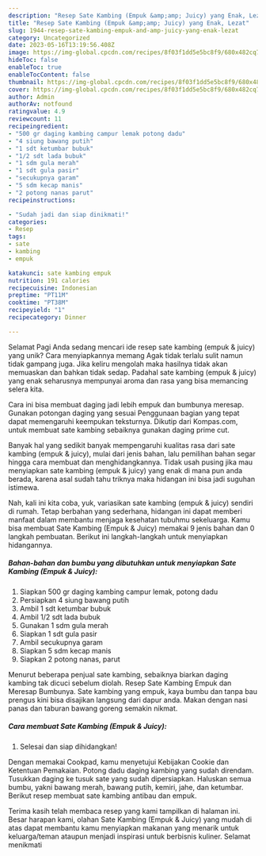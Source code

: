 ```yaml
---
description: "Resep Sate Kambing (Empuk &amp;amp; Juicy) yang Enak, Lezat"
title: "Resep Sate Kambing (Empuk &amp;amp; Juicy) yang Enak, Lezat"
slug: 1944-resep-sate-kambing-empuk-and-amp-juicy-yang-enak-lezat
category: Uncategorized
date: 2023-05-16T13:19:56.408Z
image: https://img-global.cpcdn.com/recipes/8f03f1dd5e5bc8f9/680x482cq70/sate-kambing-empuk-juicy-foto-resep-utama.jpg
hideToc: false
enableToc: true
enableTocContent: false
thumbnail: https://img-global.cpcdn.com/recipes/8f03f1dd5e5bc8f9/680x482cq70/sate-kambing-empuk-juicy-foto-resep-utama.jpg
cover: https://img-global.cpcdn.com/recipes/8f03f1dd5e5bc8f9/680x482cq70/sate-kambing-empuk-juicy-foto-resep-utama.jpg
author: Admin
authorAv: notfound
ratingvalue: 4.9
reviewcount: 11
recipeingredient:
- "500 gr daging kambing campur lemak potong dadu"
- "4 siung bawang putih"
- "1 sdt ketumbar bubuk"
- "1/2 sdt lada bubuk"
- "1 sdm gula merah"
- "1 sdt gula pasir"
- "secukupnya garam"
- "5 sdm kecap manis"
- "2 potong nanas parut"
recipeinstructions:

- "Sudah jadi dan siap dinikmati!"
categories:
- Resep
tags:
- sate
- kambing
- empuk

katakunci: sate kambing empuk 
nutrition: 191 calories
recipecuisine: Indonesian
preptime: "PT11M"
cooktime: "PT38M"
recipeyield: "1"
recipecategory: Dinner

---
```



Selamat Pagi Anda sedang mencari ide resep sate kambing (empuk &amp; juicy) yang unik? Cara menyiapkannya memang Agak tidak terlalu sulit namun tidak gampang juga. Jika keliru mengolah maka hasilnya tidak akan memuaskan dan bahkan tidak sedap. Padahal sate kambing (empuk &amp; juicy) yang enak seharusnya mempunyai aroma dan rasa yang bisa memancing selera kita.


Cara ini bisa membuat daging jadi lebih empuk dan bumbunya meresap. Gunakan potongan daging yang sesuai Penggunaan bagian yang tepat dapat memengaruhi keempukan teksturnya. Dikutip dari Kompas.com, untuk membuat sate kambing sebaiknya gunakan daging prime cut.

Banyak hal yang sedikit banyak mempengaruhi kualitas rasa dari sate kambing (empuk &amp; juicy), mulai dari jenis bahan, lalu pemilihan bahan segar hingga cara membuat dan menghidangkannya. Tidak usah pusing jika mau menyiapkan sate kambing (empuk &amp; juicy) yang enak di mana pun anda berada, karena asal sudah tahu triknya maka hidangan ini bisa jadi suguhan istimewa.


Nah, kali ini kita coba, yuk, variasikan sate kambing (empuk &amp; juicy) sendiri di rumah. Tetap berbahan yang sederhana, hidangan ini dapat memberi manfaat dalam membantu menjaga kesehatan tubuhmu sekeluarga. Kamu bisa membuat Sate Kambing (Empuk &amp; Juicy) memakai 9 jenis bahan dan 0 langkah pembuatan. Berikut ini langkah-langkah untuk menyiapkan hidangannya.

<!--inarticleads1-->

##### Bahan-bahan dan bumbu yang dibutuhkan untuk menyiapkan Sate Kambing (Empuk &amp; Juicy):

1. Siapkan 500 gr daging kambing campur lemak, potong dadu
1. Persiapkan 4 siung bawang putih
1. Ambil 1 sdt ketumbar bubuk
1. Ambil 1/2 sdt lada bubuk
1. Gunakan 1 sdm gula merah
1. Siapkan 1 sdt gula pasir
1. Ambil secukupnya garam
1. Siapkan 5 sdm kecap manis
1. Siapkan 2 potong nanas, parut


Menurut beberapa penjual sate kambing, sebaiknya biarkan daging kambing tak dicuci sebelum diolah. Resep Sate Kambing Empuk dan Meresap Bumbunya. Sate kambing yang empuk, kaya bumbu dan tanpa bau prengus kini bisa disajikan langsung dari dapur anda. Makan dengan nasi panas dan taburan bawang goreng semakin nikmat. 

<!--inarticleads2-->

##### Cara membuat Sate Kambing (Empuk &amp; Juicy):


1. Selesai dan siap dihidangkan!

Dengan memakai Cookpad, kamu menyetujui Kebijakan Cookie dan Ketentuan Pemakaian. Potong dadu daging kambing yang sudah direndam. Tusukkan daging ke tusuk sate yang sudah dipersiapkan. Haluskan semua bumbu, yakni bawang merah, bawang putih, kemiri, jahe, dan ketumbar. Berikut resep membuat sate kambing antibau dan empuk. 

Terima kasih telah membaca resep yang kami tampilkan di halaman ini. Besar harapan kami, olahan Sate Kambing (Empuk &amp; Juicy) yang mudah di atas dapat membantu kamu menyiapkan makanan yang menarik untuk keluarga/teman ataupun menjadi inspirasi untuk berbisnis kuliner. Selamat menikmati
